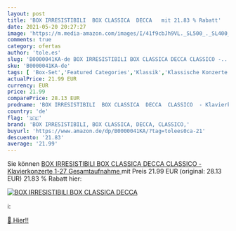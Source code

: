 ```yaml
---
layout: post
title: 'BOX IRRESISTIBILI  BOX CLASSICA  DECCA   mit 21.83 % Rabatt'
date: 2021-05-20 20:27:27
image: 'https://m.media-amazon.com/images/I/41f9cbJh9VL._SL500_._SL400_.jpg'
comments: true
category: ofertas
author: 'tole.es'
slug: 'B0000041KA-de BOX IRRESISTIBILI BOX CLASSICA DECCA CLASSICO -...'
sku: 'B0000041KA-de'
tags: [ 'Box-Set','Featured Categories','Klassik','Klassische Konzerte','Klassische Musik für Soloinstrumente','Konzerte, Symphonien & Orchestermusik','Musik Kategorien','Musik-CDs & Vinyl','Pop','Sinfonien','box irresistibili, box classica, decca, classico,', ]
actualPrice: 21.99 EUR
currency: EUR
price: 21.99
comparePrice: 28.13 EUR
prodname: 'BOX IRRESISTIBILI  BOX CLASSICA  DECCA  CLASSICO  - Klavierkonzerte 1-27  Gesamtaufnahme '
country: 'de'
flag: '🇩🇪'
brand: 'BOX IRRESISTIBILI, BOX CLASSICA, DECCA, CLASSICO,'
buyurl: 'https://www.amazon.de/dp/B0000041KA/?tag=tolees0ca-21'
descuento: '21.83'
average: '21.99'
---
```


Sie können [BOX IRRESISTIBILI  BOX CLASSICA  DECCA  CLASSICO  - Klavierkonzerte 1-27  Gesamtaufnahme ](https://www.amazon.de/dp/B0000041KA/?tag=tolees0ca-21) mit Preis 21.99 EUR (original: 28.13 EUR) 21.83 % Rabatt hier:

[![BOX IRRESISTIBILI  BOX CLASSICA  DECCA  ](https://m.media-amazon.com/images/I/41f9cbJh9VL._SL500_._SL400_.jpg)](https://www.amazon.de/dp/B0000041KA/?tag=tolees0ca-21)

ℹ️:


[🛒 Hier!!](https://www.amazon.de/dp/B0000041KA/?tag=tolees0ca-21)
